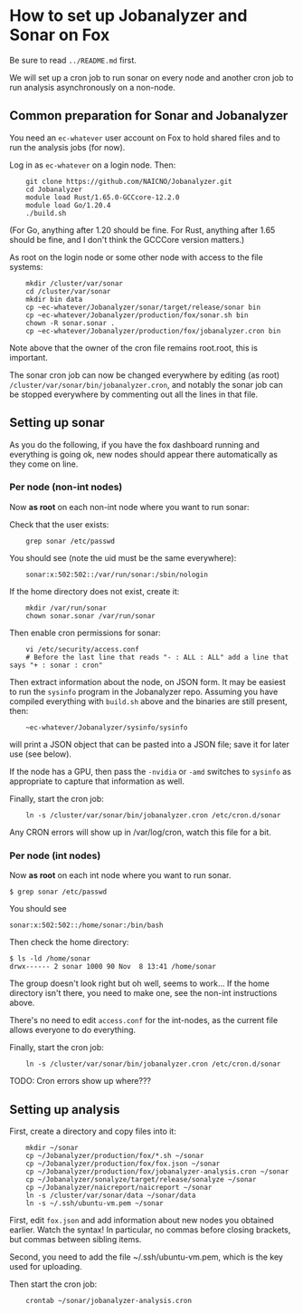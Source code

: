 # How to set up Jobanalyzer and Sonar on Fox

Be sure to read `../README.md` first.

We will set up a cron job to run sonar on every node and another cron job to run analysis
asynchronously on a non-node.

## Common preparation for Sonar and Jobanalyzer

You need an `ec-whatever` user account on Fox to hold shared files and to run the analysis jobs (for now).

Log in as `ec-whatever` on a login node.  Then:

```
    git clone https://github.com/NAICNO/Jobanalyzer.git
    cd Jobanalyzer
    module load Rust/1.65.0-GCCcore-12.2.0
    module load Go/1.20.4
    ./build.sh
```

(For Go, anything after 1.20 should be fine.  For Rust, anything after 1.65 should be fine, and I
don't think the GCCCore version matters.)

As root on the login node or some other node with access to the file systems:

```
    mkdir /cluster/var/sonar
    cd /cluster/var/sonar
    mkdir bin data
    cp ~ec-whatever/Jobanalyzer/sonar/target/release/sonar bin
    cp ~ec-whatever/Jobanalyzer/production/fox/sonar.sh bin
    chown -R sonar.sonar .
    cp ~ec-whatever/Jobanalyzer/production/fox/jobanalyzer.cron bin
```

Note above that the owner of the cron file remains root.root, this is important.

The sonar cron job can now be changed everywhere by editing (as root)
`/cluster/var/sonar/bin/jobanalyzer.cron`, and notably the sonar job can be stopped everywhere by
commenting out all the lines in that file.


## Setting up sonar

As you do the following, if you have the fox dashboard running and everything is going ok, new nodes
should appear there automatically as they come on line.

### Per node (non-int nodes)

Now **as root** on each non-int node where you want to run sonar:

Check that the user exists:

```
    grep sonar /etc/passwd
```

You should see (note the uid must be the same everywhere):

```
    sonar:x:502:502::/var/run/sonar:/sbin/nologin
```

If the home directory does not exist, create it:

```
    mkdir /var/run/sonar
    chown sonar.sonar /var/run/sonar
```

Then enable cron permissions for sonar:

```
    vi /etc/security/access.conf
    # Before the last line that reads "- : ALL : ALL" add a line that says "+ : sonar : cron"
```

Then extract information about the node, on JSON form.  It may be easiest to run the `sysinfo`
program in the Jobanalyzer repo.  Assuming you have compiled everything with `build.sh` above and
the binaries are still present, then:

```
    ~ec-whatever/Jobanalyzer/sysinfo/sysinfo
```

will print a JSON object that can be pasted into a JSON file; save it for later use (see below).

If the node has a GPU, then pass the `-nvidia` or `-amd` switches to `sysinfo` as appropriate to
capture that information as well.

Finally, start the cron job:

```
    ln -s /cluster/var/sonar/bin/jobanalyzer.cron /etc/cron.d/sonar
```

Any CRON errors will show up in /var/log/cron, watch this file for a bit.


### Per node (int nodes)

Now **as root** on each int node where you want to run sonar.

```
$ grep sonar /etc/passwd
```

You should see
```
sonar:x:502:502::/home/sonar:/bin/bash
```

Then check the home directory:

```
$ ls -ld /home/sonar
drwx------ 2 sonar 1000 90 Nov  8 13:41 /home/sonar
```

The group doesn't look right but oh well, seems to work... If the home directory isn't there, you
need to make one, see the non-int instructions above.

There's no need to edit `access.conf` for the int-nodes, as the current file allows everyone to do
everything.

Finally, start the cron job:

```
    ln -s /cluster/var/sonar/bin/jobanalyzer.cron /etc/cron.d/sonar
```

TODO: Cron errors show up where???


## Setting up analysis

First, create a directory and copy files into it:

```
    mkdir ~/sonar
    cp ~/Jobanalyzer/production/fox/*.sh ~/sonar
    cp ~/Jobanalyzer/production/fox/fox.json ~/sonar
    cp ~/Jobanalyzer/production/fox/jobanalyzer-analysis.cron ~/sonar
    cp ~/Jobanalyzer/sonalyze/target/release/sonalyze ~/sonar
    cp ~/Jobanalyzer/naicreport/naicreport ~/sonar
    ln -s /cluster/var/sonar/data ~/sonar/data
    ln -s ~/.ssh/ubuntu-vm.pem ~/sonar
```

First, edit `fox.json` and add information about new nodes you obtained earlier.  Watch the syntax!
In particular, no commas before closing brackets, but commas between sibling items.

Second, you need to add the file ~/.ssh/ubuntu-vm.pem, which is the key used for uploading.

Then start the cron job:
```
    crontab ~/sonar/jobanalyzer-analysis.cron
```
